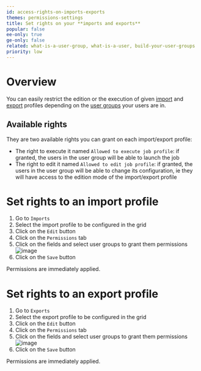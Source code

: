 ```yaml
---
id: access-rights-on-imports-exports
themes: permissions-settings
title: Set rights on your **imports and exports**
popular: false
ee-only: true
ge-only: false
related: what-is-a-user-group, what-is-a-user, build-your-user-groups
priority: low
---
```


# Overview

You can easily restrict the edition or the execution of given [import](imports.html) and [export](exports.html) profiles depending on the [user groups](what-is-a-user-group.html) your users are in.

## Available rights

They are two available rights you can grant on each import/export profile:
- The right to execute it named `Allowed to execute job profile`: if granted, the users in the user group will be able to launch the job
- The right to edit it named `Allowed to edit job profile`: if granted, the users in the user group will be able to change its configuration, ie they will have access to the edition mode of the import/export profile

# Set rights to an import profile

1. Go to `Imports`
1. Select the import profile to be configured in the grid
1. Click on the `Edit` button
1. Click on the `Permissions` tab
1. Click on the fields and select user groups to grant them permissions
     ![image](../img/Imports_Permissions.png)
1. Click on the `Save` button

Permissions are immediately applied.

# Set rights to an export profile

1. Go to `Exports`
1. Select the export profile to be configured in the grid
1. Click on the `Edit` button
1. Click on the `Permissions` tab
1. Click on the fields and select user groups to grant them permissions
     ![image](../img/Exports_Permissions.png)
1. Click on the `Save` button

Permissions are immediately applied.
